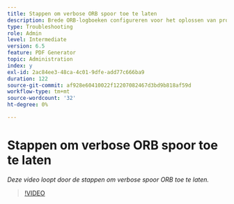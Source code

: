 ```yaml
---
title: Stappen om verbose ORB spoor toe te laten
description: Brede ORB-logboeken configureren voor het oplossen van problemen met de PDF Generator
type: Troubleshooting
role: Admin
level: Intermediate
version: 6.5
feature: PDF Generator
topic: Administration
index: y
exl-id: 2ac84ee3-48ca-4c01-9dfe-add77c666ba9
duration: 122
source-git-commit: af928e60410022f12207082467d3bd9b818af59d
workflow-type: tm+mt
source-wordcount: '32'
ht-degree: 0%

---
```


# Stappen om verbose ORB spoor toe te laten

*Deze video loopt door de stappen om verbose spoor ORB toe te laten.*

>[!VIDEO](https://video.tv.adobe.com/v/335526?quality=12&learn=on)
